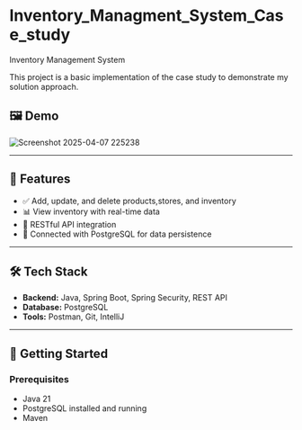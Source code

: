 # Inventory_Managment_System_Case_study


Inventory Management System

This project is a basic implementation of the case study to demonstrate my solution approach.

## 🖼️ Demo

![Screenshot 2025-04-07 225238](https://github.com/user-attachments/assets/159c4c39-1521-4ca6-86ee-d27aa175d090)

---


## 🔧 Features

- ✅ Add, update, and delete products,stores, and inventory
- 📊 View inventory with real-time data
- 🧾 RESTful API integration
- 💾 Connected with PostgreSQL for data persistence

---

## 🛠️ Tech Stack

- **Backend:** Java, Spring Boot, Spring Security, REST API
- **Database:** PostgreSQL
- **Tools:** Postman, Git, IntelliJ

---

## 🚀 Getting Started

### Prerequisites

- Java 21
- PostgreSQL installed and running
- Maven




